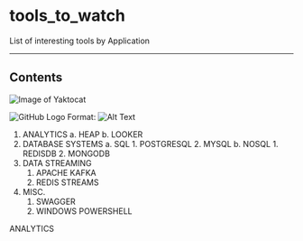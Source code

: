 # tools_to_watch
List of interesting tools by Application

-------------
Contents
-------------

![Image of Yaktocat](https://octodex.github.com/images/yaktocat.png)

![GitHub Logo](/images/logo.png)
Format: ![Alt Text](url)



1. ANALYTICS
    a. HEAP
    b. LOOKER
2. DATABASE SYSTEMS
    a. SQL
        1. POSTGRESQL
        2. MYSQL
    b. NOSQL
        1. REDISDB
        2. MONGODB
3. DATA STREAMING
    1. APACHE KAFKA
    2. REDIS STREAMS
4. MISC.
    1. SWAGGER
    2. WINDOWS POWERSHELL


ANALYTICS

